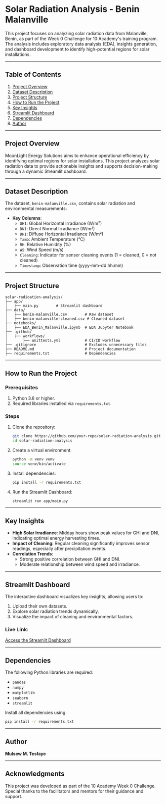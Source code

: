 
# Solar Radiation Analysis - Benin Malanville

This project focuses on analyzing solar radiation data from Malanville, Benin, as part of the Week 0 Challenge for 10 Academy's training program. The analysis includes exploratory data analysis (EDA), insights generation, and dashboard development to identify high-potential regions for solar installations.

---

## **Table of Contents**
1. [Project Overview](#project-overview)
2. [Dataset Description](#dataset-description)
3. [Project Structure](#project-structure)
4. [How to Run the Project](#how-to-run-the-project)
5. [Key Insights](#key-insights)
6. [Streamlit Dashboard](#streamlit-dashboard)
7. [Dependencies](#dependencies)
8. [Author](#author)

---

## **Project Overview**
MoonLight Energy Solutions aims to enhance operational efficiency by identifying optimal regions for solar installations. This project analyzes solar radiation data to provide actionable insights and supports decision-making through a dynamic Streamlit dashboard.

---

## **Dataset Description**
The dataset, `benin-malanville.csv`, contains solar radiation and environmental measurements:
- **Key Columns**:
  - `GHI`: Global Horizontal Irradiance (W/m²)
  - `DNI`: Direct Normal Irradiance (W/m²)
  - `DHI`: Diffuse Horizontal Irradiance (W/m²)
  - `Tamb`: Ambient Temperature (°C)
  - `RH`: Relative Humidity (%)
  - `WS`: Wind Speed (m/s)
  - `Cleaning`: Indicator for sensor cleaning events (1 = cleaned, 0 = not cleaned)
  - `Timestamp`: Observation time (yyyy-mm-dd hh:mm)

---

## **Project Structure**
```
solar-radioation-analysis/
├── app/
│   ├── main.py        # Streamlit dashboard
├── data/
│   ├── benin-malanville.csv        # Raw dataset
│   ├── benin-malanville-cleaned.csv # Cleaned dataset
├── notebooks/
│   ├── EDA_Benin_Malanville.ipynb  # EDA Jupyter Notebook
├── .github/
│   ├── workflows/
│       ├── unittests.yml           # CI/CD workflow
├── .gitignore                      # Excludes unnecessary files
├── README.md                       # Project documentation
├── requirements.txt                # Dependencies
```

---

## **How to Run the Project**

### **Prerequisites**
1. Python 3.8 or higher.
2. Required libraries installed via `requirements.txt`.

### **Steps**
1. Clone the repository:
   ```bash
   git clone https://github.com/your-repo/solar-radiation-analysis.git
   cd solar-radiation-analysis
   ```
2. Create a virtual environment:
   ```bash
   python -m venv venv
   source venv/bin/activate  
   ```
3. Install dependencies:
   ```bash
   pip install -r requirements.txt
   ```
4. Run the Streamlit Dashboard:
   ```bash
   streamlit run app/main.py
   ```

---

## **Key Insights**
- **High Solar Irradiance**: Midday hours show peak values for GHI and DNI, indicating optimal energy harvesting times.
- **Impact of Cleaning**: Regular cleaning significantly improves sensor readings, especially after precipitation events.
- **Correlation Trends**:
  - Strong positive correlation between GHI and DNI.
  - Moderate relationship between wind speed and irradiance.

---

## **Streamlit Dashboard**
The interactive dashboard visualizes key insights, allowing users to:
1. Upload their own datasets.
2. Explore solar radiation trends dynamically.
3. Visualize the impact of cleaning and environmental factors.

### **Live Link**:
[Access the Streamlit Dashboard](https://solar-radiation-analysis-gwebjksq589whnukxr9j3b.streamlit.app/)

---

## **Dependencies**
The following Python libraries are required:
- `pandas`
- `numpy`
- `matplotlib`
- `seaborn`
- `streamlit`

Install all dependencies using:
```bash
pip install -r requirements.txt
```

---

## **Author**
**Mulsew M. Tesfaye**  

---

## **Acknowledgments**
This project was developed as part of the 10 Academy Week 0 Challenge. Special thanks to the facilitators and mentors for their guidance and support.
